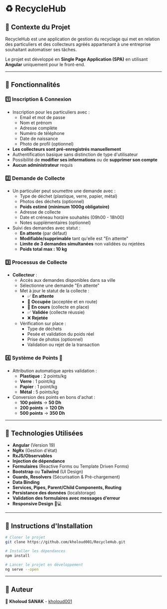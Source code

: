 # ♻️ RecycleHub

## 📌 Contexte du Projet
RecycleHub est une application de gestion du recyclage qui met en relation des particuliers et des collecteurs agréés appartenant à une entreprise souhaitant automatiser ses tâches.

Le projet est développé en **Single Page Application (SPA)** en utilisant **Angular** uniquement pour le front-end.

---

## 🚀 Fonctionnalités

### 1️⃣ Inscription & Connexion
- Inscription pour les particuliers avec :
  - Email et mot de passe
  - Nom et prénom
  - Adresse complète
  - Numéro de téléphone
  - Date de naissance
  - Photo de profil (optionnel)
- **Les collecteurs sont pré-enregistrés manuellement**
- Authentification basique sans distinction de type d'utilisateur
- Possibilité de **modifier ses informations** ou de **supprimer son compte**
- **Aucun administrateur** requis

### 2️⃣ Demande de Collecte
- Un particulier peut soumettre une demande avec :
  - Type de déchet (plastique, verre, papier, métal)
  - Photos des déchets (optionnel)
  - **Poids estimé (minimum 1000g obligatoire)**
  - Adresse de collecte
  - Date et créneau horaire souhaités (09h00 - 18h00)
  - Notes supplémentaires (optionnel)
- Suivi des demandes avec statut :
  - **En attente** (par défaut)
  - **Modifiable/supprimable** tant qu'elle est "En attente"
  - **Limite de 3 demandes simultanées** non validées ou rejetées
  - **Poids total max : 10 kg**

### 3️⃣ Processus de Collecte
- **Collecteur** :
  - Accès aux demandes disponibles dans sa ville
  - Sélectionne une demande "En attente"
  - Met à jour le statut de la collecte :
    - ✅ **En attente**
    - 🔄 **Occupée** (acceptée et en route)
    - 🚛 **En cours** (collecte en place)
    - ✅ **Validée** (collecte réussie)
    - ❌ **Rejetée**
  - Vérification sur place :
    - Type de déchets
    - Pesée et validation du poids réel
    - Prise de photos (optionnel)
    - Validation ou rejet de la transaction

### 4️⃣ Système de Points 🎯
- Attribution automatique après validation :
  - **Plastique** : 2 points/kg
  - **Verre** : 1 point/kg
  - **Papier** : 1 point/kg
  - **Métal** : 5 points/kg
- Conversion des points en bons d'achat :
  - **100 points** → **50 Dh**
  - **200 points** → **120 Dh**
  - **500 points** → **350 Dh**

---

## 🔧 Technologies Utilisées
- **Angular** (Version 19)
- **NgRx** (Gestion d'état)
- **RxJS/Observables**
- **Injection de dépendance**
- **Formulaires** (Reactive Forms ou Template Driven Forms)
- **Bootstrap** ou **Tailwind** (UI Design)
- **Guards, Resolvers** (Sécurisation & Pré-chargement)
- **Data Binding**
- **Services, Pipes, Parent/Child Components, Routing**
- **Persistance des données** (localstorage)
- **Validation des formulaires avec messages d’erreur**
- **Responsive Design** 📱💻

---

## 📜 Instructions d'Installation
```sh
# Cloner le projet
git clone https://github.com/kholoud001/RecycleHub.git

# Installer les dépendances
npm install

# Lancer le projet en développement
ng serve --open
```

---

## 📌 Auteur
🚀 **Kholoud SANAK** - [kholoud001](https://github.com/kholoud001)

